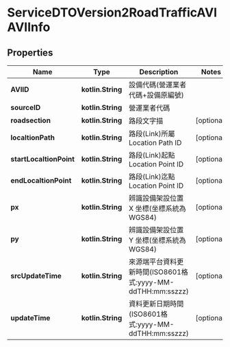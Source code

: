 
# ServiceDTOVersion2RoadTrafficAVIAVIInfo

## Properties
Name | Type | Description | Notes
------------ | ------------- | ------------- | -------------
**AVIID** | **kotlin.String** | 設備代碼(營運業者代碼+設備原編號) | 
**sourceID** | **kotlin.String** | 營運業者代碼 | 
**roadsection** | **kotlin.String** | 路段文字描 |  [optional]
**localtionPath** | **kotlin.String** | 路段(Link)所屬 Location Path ID |  [optional]
**startLocaltionPoint** | **kotlin.String** | 路段(Link)起點 Location Point ID |  [optional]
**endLocaltionPoint** | **kotlin.String** | 路段(Link)迄點 Location Point ID |  [optional]
**px** | **kotlin.String** | 辨識設備架設位置 X 坐標(坐標系統為 WGS84) |  [optional]
**py** | **kotlin.String** | 辨識設備架設位置 Y 坐標(坐標系統為 WGS84) |  [optional]
**srcUpdateTime** | **kotlin.String** | 來源端平台資料更新時間(ISO8601格式:yyyy-MM-ddTHH:mm:sszzz) |  [optional]
**updateTime** | **kotlin.String** | 資料更新日期時間(ISO8601格式:yyyy-MM-ddTHH:mm:sszzz) |  [optional]



